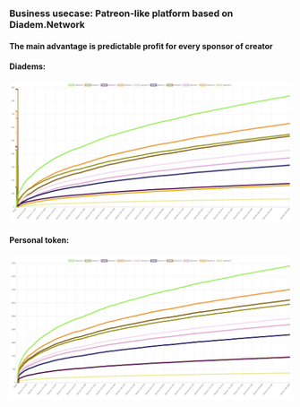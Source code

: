 ### Business usecase: Patreon-like platform based on Diadem.Network

#### The main advantage is predictable profit for every sponsor of creator

#### Diadems:
![Diadems](diadems.png)

#### Personal token:
![Tokens](tokens.png)